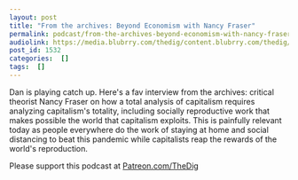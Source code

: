 ```yaml
---
layout: post
title: "From the archives: Beyond Economism with Nancy Fraser"
permalink: podcast/from-the-archives-beyond-economism-with-nancy-fraser/
audiolink: https://media.blubrry.com/thedig/content.blubrry.com/thedig/The_Dig-EP_256-Fraser_rerun_.mp3
post_id: 1532
categories:  []
tags:  []
---
```


Dan is playing catch up. Here's a fav interview from the archives: critical theorist Nancy Fraser on how a total analysis of capitalism requires analyzing capitalism's totality, including socially reproductive work that makes possible the world that capitalism exploits. This is painfully relevant today as people everywhere do the work of staying at home and social distancing to beat this pandemic while capitalists reap the rewards of the world's reproduction.

Please support this podcast at 
[Patreon.com/TheDig](https://Patreon.com/TheDig)